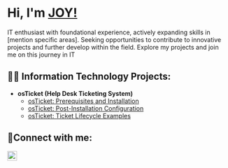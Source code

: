 <h1>Hi, I'm <a href= "https://linkedin.com/in/joy-barnes-3897a0306/">JOY!</a> </h1>

IT enthusiast with foundational experience, actively expanding skills in [mention specific areas]. Seeking opportunities to contribute to innovative projects and further develop within the field. Explore my projects and join me on this journey in IT

<h2>👨‍💻 Information Technology Projects:</h2>

- <b>osTicket (Help Desk Ticketing System)</b>
  - [osTicket: Prerequisites and Installation](https://github.com/barnesjoye/osticket-prereqs)
  - [osTicket: Post-Installation Configuration](https://github.com/barnesjoye/post-install-config)
  - [osTicket: Ticket Lifecycle Examples](https://github.com/barnesjoye/ticket-lifecycle)

<h2>🤳Connect with me:</h2>

[<img align="left" alt="Josh | LinkedIn" width="22px" src="https://cdn.jsdelivr.net/npm/simple-icons@v3/icons/linkedin.svg" />][linkedin]


[instagram]: https://www.instagram.com/
[linkedin]: https://linkedin.com/in/

